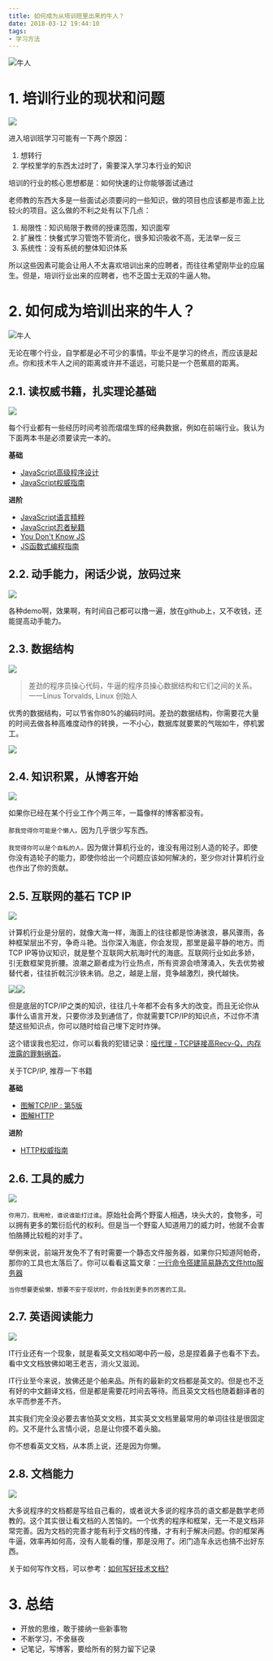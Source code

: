 ```yaml
---
title: 如何成为从培训班里出来的牛人？
date: 2018-03-12 19:44:10
tags:
- 学习方法
---
```


![牛人](https://wdd-images.oss-cn-shanghai.aliyuncs.com/20180312210006_ggoJT5_.jpeg)

<!-- more -->

# 1. 培训行业的现状和问题

![](https://wdd-images.oss-cn-shanghai.aliyuncs.com/20180312210146_0EzB4z_.jpeg)

进入培训班学习可能有一下两个原因：

1. 想转行
2. 学校里学的东西太过时了，需要深入学习本行业的知识

培训的行业的核心思想都是：如何快速的让你能够面试通过

老师教的东西大多是一些面试必须要问的一些知识，做的项目也应该都是市面上比较火的项目。这么做的不利之处有以下几点：

1. 局限性：知识局限于教师的授课范围，知识面窄
2. 扩展性：快餐式学习管饱不管消化，很多知识吸收不高，无法举一反三
3. 系统性：没有系统的整体知识体系

所以这些因素可能会让用人不太喜欢培训出来的应聘者，而往往希望刚毕业的应届生。但是，培训行业出来的应聘者，也不乏国士无双的牛逼人物。

# 2. 如何成为培训出来的牛人？

![牛人](https://wdd-images.oss-cn-shanghai.aliyuncs.com/20180312210006_ggoJT5_.jpeg)

无论在哪个行业，自学都是必不可少的事情。毕业不是学习的终点，而应该是起点。你和技术牛人之间的距离或许并不遥远，可能只是一个芭蕉扇的距离。

## 2.1. 读权威书籍，扎实理论基础

![](https://wdd-images.oss-cn-shanghai.aliyuncs.com/20180312205915_vK65MG_images.jpeg)

每个行业都有一些经历时间考验而熠熠生辉的经典数据，例如在前端行业。我认为下面两本书是必须要读完一本的。

**基础**

- [JavaScript高级程序设计](https://book.douban.com/subject/10546125/)
- [JavaScript权威指南](https://book.douban.com/subject/1232061/)

**进阶**
- [JavaScript语言精粹](https://book.douban.com/subject/3590768/)
- [JavaScript忍者秘籍](https://book.douban.com/subject/26638316/)
- [You Don't Know JS](https://book.douban.com/subject/25883834/)
- [JS函数式编程指南](https://llh911001.gitbooks.io/mostly-adequate-guide-chinese/content/)

## 2.2. 动手能力，闲话少说，放码过来

![](https://wdd-images.oss-cn-shanghai.aliyuncs.com/20180312210414_APpqMz_Screenshot.jpeg)

各种demo啊，效果啊，有时间自己都可以撸一遍，放在github上，又不收钱，还能提高动手能力。

## 2.3. 数据结构

![](https://wdd-images.oss-cn-shanghai.aliyuncs.com/20180312205748_PCryFT_.jpeg)

> 差劲的程序员操心代码，牛逼的程序员操心数据结构和它们之间的关系。 一一Linus Torvalds, Linux 创始人

优秀的数据结构，可以节省你80%的编码时间。差劲的数据结构，你需要花大量的时间去做各种高难度动作的转换，一不小心，数据库就要累的气喘如牛，停机罢工。

![](https://wdd-images.oss-cn-shanghai.aliyuncs.com/20180313113812_yObLd0_.jpeg)

## 2.4. 知识积累，从博客开始

![](https://wdd-images.oss-cn-shanghai.aliyuncs.com/20180312205835_RKuuzw_.jpeg)


如果你已经在某个行业工作个两三年，一篇像样的博客都没有。

`那我觉得你可能是个懒人。`因为几乎很少写东西。

`我觉得你可以是个自私的人。`因为做计算机行业的，谁没有用过别人造的轮子。即使你没有造轮子的能力，即使你给出一个问题应该如何解决的，至少你对计算机行业也作出了你的贡献。


## 2.5. 互联网的基石 TCP IP

![](https://wdd-images.oss-cn-shanghai.aliyuncs.com/20180312205615_vUZuEg_.jpeg)

计算机行业是分层的，就像大海一样，海面上的往往都是惊涛骇浪，暴风骤雨，各种框架层出不穷，争奇斗艳。当你深入海底，你会发现，那里是最平静的地方。而TCP IP等协议知识，就是整个互联网大航海时代的海底。互联网行业如此多娇，引无数框架竞折腰。浪潮之巅者成为行业热点，所有资源会喷薄涌入，失去优势被替代者，往往折戟沉沙铁未销。总之，越是上层，竞争越激烈，换代越快。

![](https://wdd-images.oss-cn-shanghai.aliyuncs.com/20180313113545_2Wlw3y_.jpeg)![](https://wdd-images.oss-cn-shanghai.aliyuncs.com/20180313113633_GQRwhD_images.jpeg)

但是底层的TCP/IP之类的知识，往往几十年都不会有多大的改变。而且无论你从事什么语言开发，只要你涉及到通信了，你就需要TCP/IP的知识点，不过你不清楚这些知识点，你可以随时给自己埋下定时炸弹。

这个错误我也犯过，你可以看我的犯错记录：[哑代理 - TCP链接高Recv-Q，内存泄露的罪魁祸首](https://wdd.js.org/tcp-high-recv-q-or-send-q-reasons.html)。

关于TCP/IP, 推荐一下书籍

**基础**

- [图解TCP/IP : 第5版](https://book.douban.com/subject/24737674/)
- [图解HTTP](https://book.douban.com/subject/25863515/)

**进阶**

- [HTTP权威指南](https://book.douban.com/subject/10746113/)

## 2.6. 工具的威力

![](https://wdd-images.oss-cn-shanghai.aliyuncs.com/20180312205507_oFCW2L_images.jpeg)

`你用刀，我用枪，谁说谁能打过谁`。原始社会两个野蛮人相遇，块头大的，食物多，可以拥有更多的繁衍后代的权利。但是当一个野蛮人知道用刀的威力时，他就不会害怕胳膊比较粗的对手了。

举例来说，前端开发免不了有时需要一个静态文件服务器，如果你只知道阿帕奇，那你的工具也太落后了。你可以看看这篇文章：[一行命令搭建简易静态文件http服务器](https://wdd.js.org/one-command-create-static-file-server.html)

`当你想要更偷懒，想要不安于现状时，你会找到更多的厉害的工具。`

## 2.7. 英语阅读能力

![](https://wdd-images.oss-cn-shanghai.aliyuncs.com/20180312211550_3JOQkF_.jpeg)


IT行业还有一个现象，就是看英文文档如喝中药一般，总是捏着鼻子也看不下去。看中文文档放佛如喝王老吉，消火又滋润。

IT行业至今来说，放佛还是个舶来品。所有的最新的文档都是英文的。但是也不乏有好的中文翻译文档，但是都是需要花时间去等待。而且英文文档也随着翻译者的水平而参差不齐。

其实我们完全没必要去害怕英文文档，其实英文文档里最常用的单词往往是很固定的。又不是什么言情小说，总是让你摸不着头脑。

你不想看英文文档，从本质上说，还是因为你懒。


## 2.8. 文档能力

![](https://wdd-images.oss-cn-shanghai.aliyuncs.com/20180312212821_8MdIOS_.jpeg)

大多说程序的文档都是写给自己看的，或者说大多说的程序员的语文都是数学老师教的。这个其实很让看文档的人苦恼的。一个优秀的程序和框架，无一不是文档非常完善。因为文档的完善才能有利于文档的传播，才有利于解决问题。你的框架再牛逼，效率再如何高，没有人能看的懂，那是没用了。闭门造车永远也搞不出好东西。

关于如何写作文档，可以参考：[如何写好技术文档?](https://wdd.js.org/how-to-write-a-technical-document.html)


# 3. 总结

- 开放的思维，敢于接纳一些新事物
- 不断学习，不舍昼夜
- 记笔记，写博客，要给所有的努力留下记录








